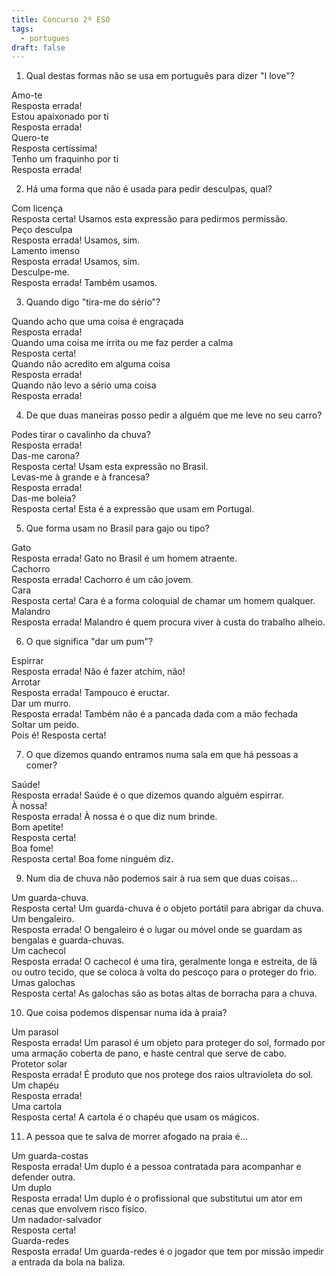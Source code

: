 ```yaml
---
title: Concurso 2º ESO
tags:
  - portugues
draft: false
---
```

1. Qual destas formas não se usa em português para dizer "I love"?

<e-card color="1">
  <div>Amo-te</div>
  <div>
Resposta errada!
  </div>
</e-card>

<e-card color="2">
  <div>Estou apaixonado por ti</div>
  <div>
Resposta errada!
  </div>
</e-card>

<e-card color="3">
  <div>Quero-te</div>
<div>
Resposta certíssima!
</div>
</e-card>

<e-card color="4">
  <div>Tenho um fraquinho por ti</div>
  <div>
Resposta errada!
  </div>
</e-card>

2. Há uma forma que não é usada para pedir desculpas, qual?

<e-card color="5">
  <div>Com licença</div>
  <div>
Resposta certa! Usamos esta expressão para pedirmos permissão.</div>
</e-card>

<e-card color="6">
  <div>Peço desculpa</div>
  <div>
Resposta errada! Usamos, sim.
  </div>
</e-card>

<e-card color="7">
  <div>Lamento imenso</div>
  <div>
Resposta errada! Usamos, sim.
  </div>
</e-card>

<e-card color="8">
  <div>Desculpe-me.</div>
  <div>
Resposta errada! Também usamos.
  </div>
</e-card>

3. Quando digo "tira-me do sério"?

<e-card color="9">
  <div>Quando acho que uma coisa é engraçada</div>
  <div>
Resposta errada!
  </div>
</e-card>

<e-card color="10">
  <div>Quando uma coisa me irrita ou me faz perder a calma</div>
  <div>
Resposta certa!
  </div>
</e-card>

<e-card color="1">
  <div>Quando não acredito em alguma coisa</div>
  <div>
Resposta errada!
  </div>
</e-card>

<e-card color="2">
  <div>Quando não levo a sério uma coisa</div>
  <div>
Resposta errada!
  </div>
</e-card>

4. De que duas maneiras posso pedir a alguém que me leve no seu carro?

<e-card color="3">
  <div>Podes tirar o cavalinho da chuva?</div>
  <div>
Resposta errada!
  </div>
</e-card>

<e-card color="4">
  <div>Das-me carona?</div>
  <div>
Resposta certa! Usam esta expressão no Brasil.
  </div>
</e-card>

<e-card color="5">
  <div>Levas-me à grande e à francesa?</div>
  <div>
Resposta errada!
  </div>
</e-card>

<e-card color="6">
  <div>Das-me boleia?</div>
  <div>
Resposta certa! Esta é a expressão que usam em Portugal.
  </div>
</e-card>

5. Que forma usam no Brasil para gajo ou tipo?

<e-card color="7">
  <div>Gato</div>
  <div>
Resposta errada! Gato no Brasil é um homem atraente.
  </div>
</e-card>

<e-card color="8">
  <div>Cachorro</div>
  <div>
Resposta errada! Cachorro é um cão jovem.
  </div>
</e-card>

<e-card color="9">
  <div>Cara</div>
  <div>
Resposta certa! Cara é a forma coloquial de chamar um homem qualquer.
  </div>
</e-card>

<e-card color="10">
  <div>Malandro</div>
  <div>
Resposta errada! Malandro é quem procura viver à custa do trabalho alheio.
  </div>
</e-card>

6. O que significa "dar um pum"?

<e-card color="1">
  <div>Espirrar</div>
  <div>
Resposta errada! Não é fazer atchim, não!
  </div>
</e-card>

<e-card color="2">
  <div>Arrotar</div>
  <div>
Resposta errada! Tampouco é eructar.
  </div>
</e-card>

<e-card color="3">
  <div>Dar um murro.</div>
  <div>
Resposta errada! Também não é a pancada dada com a mão fechada
  </div>
</e-card>

<e-card color="4">
  <div>Soltar um peido.</div>
  <div>
Pois é! Resposta certa! 
  </div>
</e-card>

7. O que dizemos quando entramos numa sala em que há pessoas a comer?

<e-card color="5">
  <div>Saúde!</div>
  <div>
Resposta errada! Saúde é o que dizemos quando alguém espirrar.
  </div>
</e-card>

<e-card color="6">
  <div>À nossa!</div>
  <div>
Resposta errada! À nossa é o que diz num brinde.
  </div>
</e-card>

<e-card color="7">
  <div>Bom apetite!</div>
  <div>
Resposta certa!
  </div>
</e-card>

<e-card color="8">
  <div>Boa fome!</div>
  <div>
Resposta certa! Boa fome ninguém diz. 
  </div>
</e-card>

9. Num dia de chuva não podemos sair à rua sem que duas coisas...

<e-card color="9">
  <div>Um guarda-chuva.</div>
  <div>
Resposta certa! Um guarda-chuva é o objeto portátil para abrigar da chuva.</div>
</e-card>

<e-card color="10">
  <div>Um bengaleiro.</div>
  <div>
Resposta errada! O bengaleiro é o lugar ou móvel onde se guardam as bengalas e guarda-chuvas.
  </div>
</e-card>

<e-card color="1">
  <div>Um cachecol</div>
  <div>
Resposta errada! O cachecol é uma tira, geralmente longa e estreita, de lã ou outro tecido, que se coloca à volta do pescoço para o proteger do frio.
  </div>
</e-card>

<e-card color="2">
  <div>Umas galochas</div>
  <div>
Resposta certa! As galochas são as botas altas de borracha para a chuva.
  </div>
</e-card>

10. Que coisa podemos dispensar numa ida à praia?

<e-card color="3">
  <div>Um parasol</div>
  <div>
Resposta errada!  Um parasol é um objeto para proteger do sol, formado por uma armação coberta de pano, e haste central que serve de cabo.
  </div>
</e-card>

<e-card color="4">
  <div>Protetor solar</div>
  <div>
Resposta errada! É produto que nos protege dos raios ultravioleta do sol.
  </div>
</e-card>

<e-card color="5">
  <div>Um chapéu</div>
  <div>
Resposta errada!
  </div>
</e-card>

<e-card color="6">
  <div>Uma cartola</div>
  <div>
Resposta certa! A cartola é o chapéu que usam os mágicos.
  </div>
</e-card>

11. A pessoa que te salva de morrer afogado na praia é...

<e-card color="7">
  <div>Um guarda-costas</div>
  <div>
Resposta errada! Um duplo é a pessoa contratada para acompanhar e defender outra.
  </div>
</e-card>

<e-card color="8">
  <div>Um duplo</div>
  <div>
Resposta errada! Um duplo é o profissional que substitutui um ator em cenas que envolvem risco físico.
  </div>
</e-card>

<e-card color="9">
  <div>Um nadador-salvador</div>
  <div>
Resposta certa! 
  </div>
</e-card>

<e-card color="10">
  <div>Guarda-redes</div>
  <div>
Resposta errada! Um guarda-redes é o jogador que tem por missão impedir a entrada da bola na baliza.
  </div>
</e-card>
